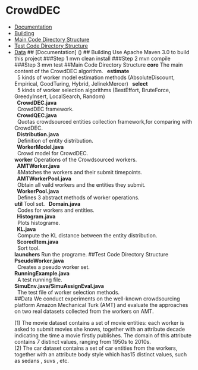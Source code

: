 # CrowdDEC 
<ul>
    <li> <a href ="#a1">Documentation</a>
    <li> <a href ="#a2">Building</a>
    <li> <a href ="#a3">Main Code Directory Structure</a>
    <li> <a href ="#a4">Test Code Directory Structure</a>
    <li> <a href ="#a5">Data</a>
## <a id="a1" name="a1"></a>[Documentation] ()
## <a id="a2" name="a2"></a>Building  
Use Apache Maven 3.0 to build this project
###Step 1  
    mvn clean install
###Step 2  
    mvn compile
###Step 3  
    mvn test 
##<a id="a3" name="a3"></a>Main Code Directory Structure  
<strong>core</strong>   
The main content of the CrowdDEC algorithm.  
<strong>&nbsp;&nbsp;estimate</strong><br>
<a>&nbsp;&nbsp;5 kinds of worker model estimation methods (AbsoluteDiscount, Empirical, GoodTuring, Hybrid, JelinekMercer)<a>  
<strong>&nbsp;&nbsp;select</strong><br>
<a>&nbsp;&nbsp;5 kinds of worker selection algorithms (BestEffort, BruteForce, GreedyInsert, LocalSearch, Random)<a><br>
<strong>&nbsp;&nbsp;CrowdDEC.java</strong><br>
<a>&nbsp;&nbsp;CrowdDEC framework.<a><br>
<strong>&nbsp;&nbsp;CrowdQEC.java</strong><br>
<a>&nbsp;&nbsp;Quotas crowdsourced entities collection framework,for comparing with CrowdDEC.<a><br>
<strong>&nbsp;&nbsp;Distribution.java</strong><br>
<a>&nbsp;&nbsp;Definition of entity distribution.<a><br>
<strong>&nbsp;&nbsp;WorkerModel.java</strong><br>
<a>&nbsp;&nbsp;Crowd model for CrowdDEC.<a><br>
<strong>worker</strong>  
Operations of the Crowdsourced workers.<br>
<strong>&nbsp;&nbsp;AMTWorker.java</strong><br>
<a>&nbsp;&nbsp;&Matches the workers and their submit timepoints.<a><br>
<strong>&nbsp;&nbsp;AMTWorkerPool.java</strong><br>
<a>&nbsp;&nbsp;Obtain all vaild workers and the entities they submit.<a><br>
<strong>&nbsp;&nbsp;WorkerPool.java</strong><br>
<a>&nbsp;&nbsp;Defines 3 abstract methods of worker operations.<a><br>
<strong>util</strong>  
Tool set.  
<strong>&nbsp;&nbsp;Domain.java</strong><br>
<a>&nbsp;&nbsp;Codes for workers and entities.<a><br>
<strong>&nbsp;&nbsp;Histogram.java</strong><br>
<a>&nbsp;&nbsp;Plots histograme.<a><br>
<strong>&nbsp;&nbsp;KL.java</strong><br>
<a>&nbsp;&nbsp;Compute the KL distance between the entity distribution.<a><br>
<strong>&nbsp;&nbsp;ScoredItem.java</strong><br>
<a>&nbsp;&nbsp;Sort tool.<a><br>
<strong>launchers</strong>  
Run the programe.  
##<a id="a4" name="a4"></a>Test Code Directory Structure 
<strong>PseudoWorker.java</strong><br>
<a>&nbsp;&nbsp;Creates a pseudo worker set.<a><br>
<strong>RunningExample.java</strong><br>
<a>&nbsp;&nbsp;A test running file.<a><br>
<strong>SimuEnv.java/SimuAssignEval.java</strong><br>
<a>&nbsp;&nbsp;The test file of worker selection methods.<a><br>
##<a id="a5" name="a5"></a>Data
 We conduct experiments on the well-known crowdsourcing platform Amazon Mechanical Turk (AMT) and evaluate the approaches on two real datasets collected from the workers on AMT.  
 
(1) The movie dataset contains a set of movie entities: each worker is asked to submit movies she knows, together with an attribute decade indicating the time a movie firstly publishes. The domain of this attribute contains 7 distinct values, ranging from 1950s to 2010s.  
(2) The car dataset contains a set of car entities from the workers, together with an attribute body style which has15 distinct values, such as sedans , suvs , etc.

